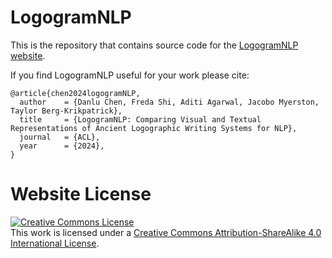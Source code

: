 # LogogramNLP

This is the repository that contains source code for the [LogogramNLP website](https://logogramNLP.github.io).

If you find LogogramNLP useful for your work please cite:
```
@article{chen2024logogramNLP,
  author    = {Danlu Chen, Freda Shi, Aditi Agarwal, Jacobo Myerston, Taylor Berg-Krikpatrick},
  title     = {LogogramNLP: Comparing Visual and Textual Representations of Ancient Logographic Writing Systems for NLP},
  journal   = {ACL},
  year      = {2024},
}
```

# Website License
<a rel="license" href="http://creativecommons.org/licenses/by-sa/4.0/"><img alt="Creative Commons License" style="border-width:0" src="https://i.creativecommons.org/l/by-sa/4.0/88x31.png" /></a><br />This work is licensed under a <a rel="license" href="http://creativecommons.org/licenses/by-sa/4.0/">Creative Commons Attribution-ShareAlike 4.0 International License</a>.
